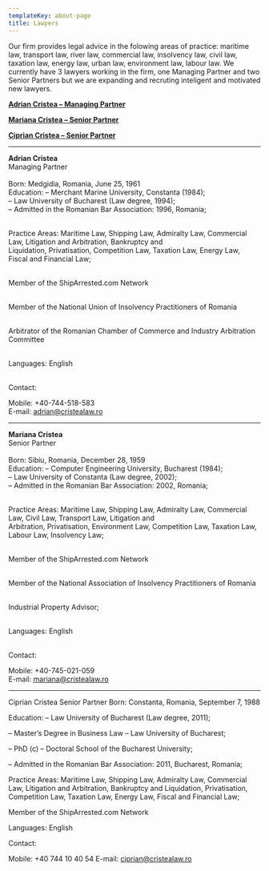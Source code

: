 ```yaml
---
templateKey: about-page
title: Lawyers
---
```

Our firm provides legal advice in the folowing areas of practice: maritime law, transport law, river law, commercial law, insolvency law, civil law, taxation law, energy law, urban law, environment law, labour law. We currently have 3 lawyers working in the firm, one Managing Partner and two Senior Partners but we are expanding and recruting inteligent and motivated new lawyers.

<a href="#adriancristea"><b>Adrian Cristea – Managing Partner</b></a>

<a href="#marianacristea"><b>Mariana Cristea – Senior Partner</b></a>

<a href="#cipriancristea"><b>Ciprian Cristea – Senior Partner</b></a>

----
<a name="adriancristea"></a>
<b>Adrian Cristea</b><br>
Managing Partner<br><br>
Born: Medgidia, Romania, June 25, 1961 <br> 
Education: – Merchant Marine University, Constanta (1984);<br>
– Law University of Bucharest (Law degree, 1994);<br>
– Admitted in the Romanian Bar Association: 1996, Romania;<br><br>

Practice Areas: Maritime Law, Shipping Law, Admiralty Law, Commercial Law, Litigation and Arbitration, Bankruptcy and<br> Liquidation, Privatisation, Competition Law, Taxation Law, Energy Law, Fiscal and Financial Law;<br><br>

Member of the ShipArrested.com Network<br><br>

Member of the National Union of Insolvency Practitioners of Romania<br><br>

Arbitrator of the Romanian Chamber of Commerce and Industry Arbitration Committee<br><br>

Languages: English<br><br>

Contact:<br>

Mobile: +40-744-518-583<br>
E-mail: adrian@cristealaw.ro

----


<a name="marianacristea"><b>Mariana Cristea</b></a><br>
Senior Partner<br><br>
Born: Sibiu, Romania, December 28, 1959<br>
Education: – Computer Engineering University, Bucharest (1984);<br>
– Law University of Constanta (Law degree, 2002);<br>
– Admitted in the Romanian Bar Association: 2002, Romania;<br><br>

Practice Areas: Maritime Law, Shipping Law, Admiralty Law, Commercial Law, Civil Law, Transport Law, Litigation and<br> Arbitration, Privatisation, Environment Law, Competition Law, Taxation Law, Labour Law, Insolvency Law;<br><br>

Member of the ShipArrested.com Network<br><br>

Member of the National Association of Insolvency Practitioners of Romania<br><br>

Industrial Property Advisor;<br><br>

Languages: English<br><br>

Contact:<br>

Mobile: +40-745-021-059<br>
E-mail: mariana@cristealaw.ro

----


Ciprian Cristea
Senior Partner
Born: Constanta, Romania, September 7, 1988 

Education: – Law University of Bucharest (Law degree, 2011);

– Master’s Degree in Business Law – Law University of Bucharest;

– PhD (c) – Doctoral School of the Bucharest University;

– Admitted in the Romanian Bar Association: 2011, Bucharest, Romania;

Practice Areas: Maritime Law, Shipping Law, Admiralty Law, Commercial Law, Litigation and Arbitration, Bankruptcy and Liquidation, Privatisation, Competition Law, Taxation Law, Energy Law, Fiscal and Financial Law;

Member of the ShipArrested.com Network

Languages: English

Contact:

Mobile: +40 744 10 40 54
E-mail: ciprian@cristealaw.ro

